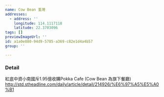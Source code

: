 ```yaml
---
name: Cow Bean 荃灣
addresses:
  - address: ''
    longitude: 114.1117118
    latitude: 22.3703096
tags: []
previewImageUrl: ''
id: a1a0e880-94d9-5785-a369-c82e1d4a4b57
group: ''

---
```

### Detail
紅底中資小南國斥1.95億收購Pokka Cafe (Cow Bean 為旗下餐廳)
http://std.stheadline.com/daily/article/detail/214926/%E6%97%A5%E5%A0%B1
